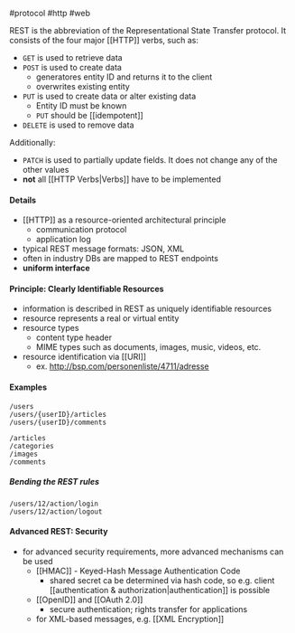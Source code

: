 #protocol #http #web

REST is the abbreviation of the Representational State Transfer protocol.
It consists of the four major [[HTTP]] verbs, such as:
- `GET` is used to retrieve data
- `POST` is used to create data
	- generatores entity ID and returns it to the client
	- overwrites existing entity
- `PUT` is used to create data or alter existing data
	- Entity ID must be known
	- `PUT` should be [[idempotent]]
- `DELETE` is used to remove data

Additionally:
- `PATCH` is used to partially update fields. It does not change any of the other values
- **not** all [[HTTP Verbs|Verbs]] have to be implemented

#### Details
- [[HTTP]] as a resource-oriented architectural principle
	- communication protocol
	- application log
- typical REST message formats: JSON, XML
- often in industry DBs are mapped to REST endpoints
- **uniform interface**

#### Principle: Clearly Identifiable Resources
- information is described in REST as uniquely identifiable resources
- resource represents a real or virtual entity
- resource types
	- content type header
	- MIME types such as documents, images, music, videos, etc.
- resource identification via [[URI]]
	- ex. http://bsp.com/personenliste/4711/adresse

#### Examples
```restAPI
/users
/users/{userID}/articles
/users/{userID}/comments

/articles
/categories
/images
/comments
```

##### Bending the REST rules
```restAPI
/users/12/action/login
/users/12/action/logout
```

#### Advanced REST: Security
- for advanced security requirements, more advanced mechanisms can be used
	- [[HMAC]] - Keyed-Hash Message Authentication Code
		- shared secret ca be determined via hash code, so e.g. client [[authentication & authorization|authentication]] is possible
	- [[OpenID]] and [[OAuth 2.0]]
		- secure authentication; rights transfer for applications
	- for XML-based messages, e.g. [[XML Encryption]]